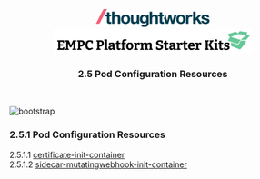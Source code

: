 <div align="center">
	<p>
		<img alt="Thoughtworks Logo" src="https://raw.githubusercontent.com/ThoughtWorks-DPS/static/master/thoughtworks_flamingo_wave.png?sanitize=true" width=200 />
    <br />
		<img alt="DPS Title" src="https://raw.githubusercontent.com/ThoughtWorks-DPS/static/master/EMPCPlatformStarterKitsImage.png?sanitize=true" width=350/>
	</p>
  <h3>2.5 Pod Configuration Resources</h3>
</div>
<br />

![bootstrap](https://img.shields.io/badge/document-EarlyDraft-yellow.svg?style=for-the-badge&logo=markdown)  

### 2.5.1 Pod Configuration Resources

2.5.1.1 [certificate-init-container](https://github.com/ThoughtWorks-DPS/certificate-init-container)  
2.5.1.2 [sidecar-mutatingwebhook-init-container](https://github.com/ThoughtWorks-DPS/sidecar-mutatingwebhook-init-container)  
